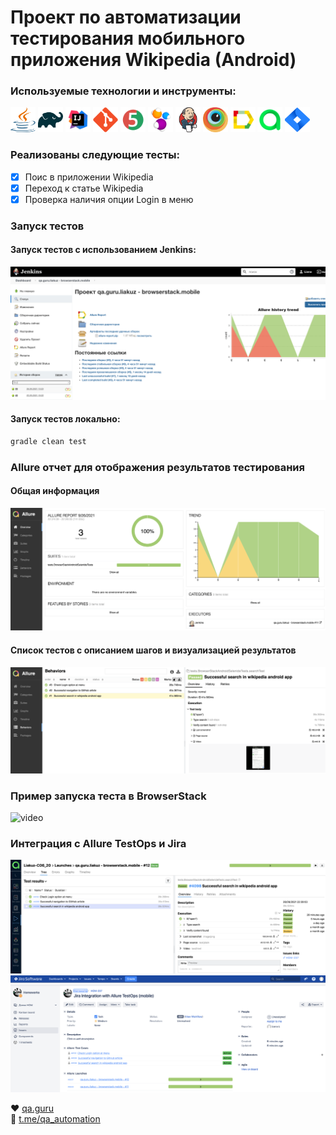 # Проект по автоматизации тестирования мобильного приложения Wikipedia (Android)

### Используемые технологии и инструменты:
<p align="left">
<img height="40" width="40" src="images/java-logo.svg" alt="java">
<img height="40" width="40" src="images/gradle-logo.svg" alt="gradle">
<img height="40" width="40" src="images/IDEA-logo.svg" alt="IDEA">
<img height="40" width="40" src="images/git-logo.svg" alt="git">
<img height="40" width="40" src="images/junit5-logo.svg" alt="junit5">
<img height="40" width="40" src="images/selenide-logo.svg" alt="selenide">
<img height="40" width="40" src="images/jenkins-logo.svg" alt="jenkins">
<img height="40" width="40" src="images/browserstack-logo.svg" alt="browserstack">
<img height="40" width="40" src="images/allure-Report-logo.svg" alt="allure">
<img height="40" width="40" src="images/allure-ee-logo.svg" alt="allure-testops">
<img height="40" width="40" src="images/jira-logo.svg" alt="jira">
</p>

### Реализованы следующие тесты:
- [X] Поис в приложении Wikipedia
- [X] Переход к статье Wikipedia
- [X] Проверка наличия опции Login в меню

### Запуск тестов
#### Запуск тестов с использованием Jenkins:
![image](images/jenkins-main.png)

#### Запуск тестов локально:
```bash
gradle clean test
```

### Allure отчет для отображения результатов тестирования
#### Общая информация
![image](images/allure-report-overview.png)
#### Список тестов c описанием шагов и визуализацией результатов
![image](images/allure-report-behavior.png)

### Пример запуска теста в BrowserStack
![video](https://github.com/PercyGB/qa.guru.mobile-browsestack/blob/master/images/browserstack-video.gif)

### Интеграция с Allure TestOps и Jira </br>
![image](images/allure-testops-tests.png)
![image](images/jira.png)


:heart: <a target="_blank" href="https://qa.guru">qa.guru</a><br/>
:blue_heart: <a target="_blank" href="https://t.me/qa_automation">t.me/qa_automation</a>
